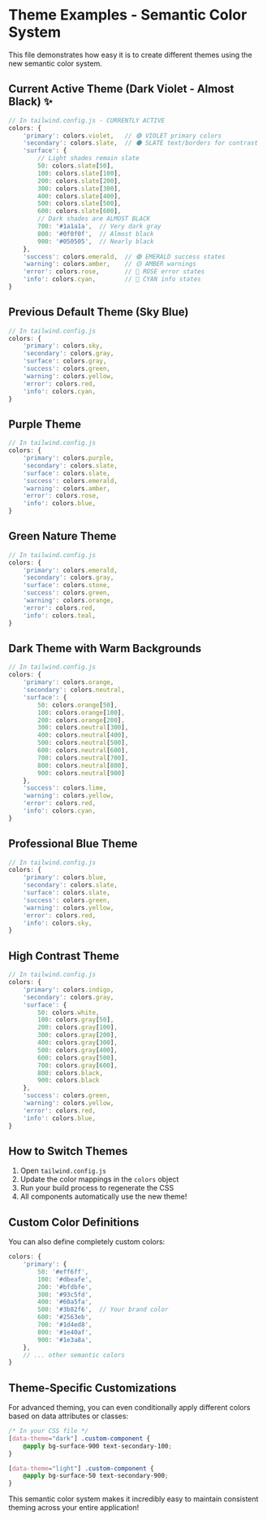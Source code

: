 # Theme Examples - Semantic Color System

This file demonstrates how easy it is to create different themes using the new semantic color system.

## Current Active Theme (Dark Violet - Almost Black) ✨

```javascript
// In tailwind.config.js - CURRENTLY ACTIVE
colors: {
    'primary': colors.violet,   // 🟣 VIOLET primary colors
    'secondary': colors.slate,  // ⚫ SLATE text/borders for contrast
    'surface': {
        // Light shades remain slate
        50: colors.slate[50],
        100: colors.slate[100],
        200: colors.slate[200],
        300: colors.slate[300],
        400: colors.slate[400],
        500: colors.slate[500],
        600: colors.slate[600],
        // Dark shades are ALMOST BLACK
        700: '#1a1a1a',  // Very dark gray
        800: '#0f0f0f',  // Almost black  
        900: '#050505',  // Nearly black
    },
    'success': colors.emerald,  // 🟢 EMERALD success states
    'warning': colors.amber,    // 🟡 AMBER warnings
    'error': colors.rose,       // 🔴 ROSE error states
    'info': colors.cyan,        // 🔵 CYAN info states
}
```

## Previous Default Theme (Sky Blue)

```javascript
// In tailwind.config.js
colors: {
    'primary': colors.sky,
    'secondary': colors.gray,
    'surface': colors.gray,
    'success': colors.green,
    'warning': colors.yellow,
    'error': colors.red,
    'info': colors.cyan,
}
```

## Purple Theme

```javascript
// In tailwind.config.js
colors: {
    'primary': colors.purple,
    'secondary': colors.slate,
    'surface': colors.slate,
    'success': colors.emerald,
    'warning': colors.amber,
    'error': colors.rose,
    'info': colors.blue,
}
```

## Green Nature Theme

```javascript
// In tailwind.config.js
colors: {
    'primary': colors.emerald,
    'secondary': colors.gray,
    'surface': colors.stone,
    'success': colors.green,
    'warning': colors.orange,
    'error': colors.red,
    'info': colors.teal,
}
```

## Dark Theme with Warm Backgrounds

```javascript
// In tailwind.config.js
colors: {
    'primary': colors.orange,
    'secondary': colors.neutral,
    'surface': {
        50: colors.orange[50],
        100: colors.orange[100],
        200: colors.orange[200],
        300: colors.neutral[300],
        400: colors.neutral[400],
        500: colors.neutral[500],
        600: colors.neutral[600],
        700: colors.neutral[700],
        800: colors.neutral[800],
        900: colors.neutral[900]
    },
    'success': colors.lime,
    'warning': colors.yellow,
    'error': colors.red,
    'info': colors.cyan,
}
```

## Professional Blue Theme

```javascript
// In tailwind.config.js
colors: {
    'primary': colors.blue,
    'secondary': colors.slate,
    'surface': colors.slate,
    'success': colors.green,
    'warning': colors.yellow,
    'error': colors.red,
    'info': colors.sky,
}
```

## High Contrast Theme

```javascript
// In tailwind.config.js
colors: {
    'primary': colors.indigo,
    'secondary': colors.gray,
    'surface': {
        50: colors.white,
        100: colors.gray[50],
        200: colors.gray[100],
        300: colors.gray[200],
        400: colors.gray[300],
        500: colors.gray[400],
        600: colors.gray[500],
        700: colors.gray[600],
        800: colors.black,
        900: colors.black
    },
    'success': colors.green,
    'warning': colors.yellow,
    'error': colors.red,
    'info': colors.blue,
}
```

## How to Switch Themes

1. Open `tailwind.config.js`
2. Update the color mappings in the `colors` object
3. Run your build process to regenerate the CSS
4. All components automatically use the new theme!

## Custom Color Definitions

You can also define completely custom colors:

```javascript
colors: {
    'primary': {
        50: '#eff6ff',
        100: '#dbeafe',
        200: '#bfdbfe',
        300: '#93c5fd',
        400: '#60a5fa',
        500: '#3b82f6',  // Your brand color
        600: '#2563eb',
        700: '#1d4ed8',
        800: '#1e40af',
        900: '#1e3a8a',
    },
    // ... other semantic colors
}
```

## Theme-Specific Customizations

For advanced theming, you can even conditionally apply different colors based on data attributes or classes:

```css
/* In your CSS file */
[data-theme="dark"] .custom-component {
    @apply bg-surface-900 text-secondary-100;
}

[data-theme="light"] .custom-component {
    @apply bg-surface-50 text-secondary-900;
}
```

This semantic color system makes it incredibly easy to maintain consistent theming across your entire application! 